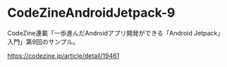# CodeZineAndroidJetpack-9
CodeZine連載「一歩進んだAndroidアプリ開発ができる「Android Jetpack」入門」第9回のサンプル。

https://codezine.jp/article/detail/19461
